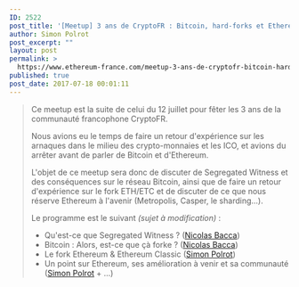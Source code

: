 ```yaml
---
ID: 2522
post_title: '[Meetup] 3 ans de CryptoFR : Bitcoin, hard-forks et Ethereum'
author: Simon Polrot
post_excerpt: ""
layout: post
permalink: >
  https://www.ethereum-france.com/meetup-3-ans-de-cryptofr-bitcoin-hard-forks-et-ethereum/
published: true
post_date: 2017-07-18 00:01:11
---
```

<blockquote>Ce meetup est la suite de celui du 12 juillet pour fêter les 3 ans de la communauté francophone CryptoFR.

Nous avions eu le temps de faire un retour d'expérience sur les arnaques dans le milieu des crypto-monnaies et les ICO, et avions du arrêter avant de parler de Bitcoin et d'Ethereum.

L'objet de ce meetup sera donc de discuter de Segregated Witness et des conséquences sur le réseau Bitcoin, ainsi que de faire un retour d'expérience sur le fork ETH/ETC et de discuter de ce que nous réserve Ethereum à l'avenir (Metropolis, Casper, le sharding...).

Le programme est le suivant <i>(sujet à modification)</i> :
<ul>
 	<li>Qu'est-ce que Segregated Witness ? (<a href="https://bitcoin.fr/entretien-avec-nicolas-bacca/">Nicolas Bacca</a>)</li>
 	<li>Bitcoin : Alors, est-ce que çà forke ? (<a href="https://bitcoin.fr/entretien-avec-nicolas-bacca/">Nicolas Bacca</a>)</li>
 	<li>Le fork Ethereum &amp; Ethereum Classic (<a href="https://twitter.com/simonpolrot">Simon Polrot</a>)</li>
 	<li>Un point sur Ethereum, ses amélioration à venir et sa communauté (<a href="https://twitter.com/simonpolrot">Simon Polrot</a> + ...)</li>
</ul>
</blockquote>